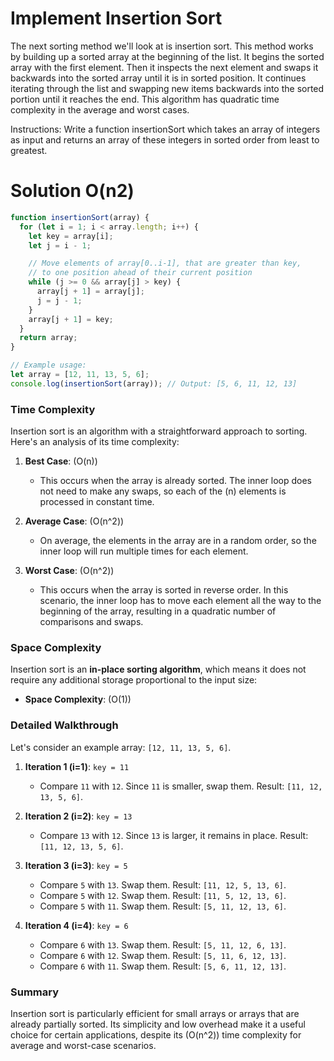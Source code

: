 # Implement Insertion Sort
The next sorting method we'll look at is insertion sort. This method works by building up a sorted array at the beginning of the list. It begins the sorted array with the first element. Then it inspects the next element and swaps it backwards into the sorted array until it is in sorted position. It continues iterating through the list and swapping new items backwards into the sorted portion until it reaches the end. This algorithm has quadratic time complexity in the average and worst cases.

Instructions: Write a function insertionSort which takes an array of integers as input and returns an array of these integers in sorted order from least to greatest.

# Solution O(n2)

```javascript
function insertionSort(array) {
  for (let i = 1; i < array.length; i++) {
    let key = array[i];
    let j = i - 1;

    // Move elements of array[0..i-1], that are greater than key,
    // to one position ahead of their current position
    while (j >= 0 && array[j] > key) {
      array[j + 1] = array[j];
      j = j - 1;
    }
    array[j + 1] = key;
  }
  return array;
}

// Example usage:
let array = [12, 11, 13, 5, 6];
console.log(insertionSort(array)); // Output: [5, 6, 11, 12, 13]
```

### Time Complexity

Insertion sort is an algorithm with a straightforward approach to sorting. Here's an analysis of its time complexity:

1. **Best Case**: \(O(n)\)
   - This occurs when the array is already sorted. The inner loop does not need to make any swaps, so each of the \(n\) elements is processed in constant time.

2. **Average Case**: \(O(n^2)\)
   - On average, the elements in the array are in a random order, so the inner loop will run multiple times for each element.

3. **Worst Case**: \(O(n^2)\)
   - This occurs when the array is sorted in reverse order. In this scenario, the inner loop has to move each element all the way to the beginning of the array, resulting in a quadratic number of comparisons and swaps.

### Space Complexity

Insertion sort is an **in-place sorting algorithm**, which means it does not require any additional storage proportional to the input size:
- **Space Complexity**: \(O(1)\)

### Detailed Walkthrough

Let's consider an example array: `[12, 11, 13, 5, 6]`.

1. **Iteration 1 (i=1)**: `key = 11`
   - Compare `11` with `12`. Since `11` is smaller, swap them. Result: `[11, 12, 13, 5, 6]`.

2. **Iteration 2 (i=2)**: `key = 13`
   - Compare `13` with `12`. Since `13` is larger, it remains in place. Result: `[11, 12, 13, 5, 6]`.

3. **Iteration 3 (i=3)**: `key = 5`
   - Compare `5` with `13`. Swap them. Result: `[11, 12, 5, 13, 6]`.
   - Compare `5` with `12`. Swap them. Result: `[11, 5, 12, 13, 6]`.
   - Compare `5` with `11`. Swap them. Result: `[5, 11, 12, 13, 6]`.

4. **Iteration 4 (i=4)**: `key = 6`
   - Compare `6` with `13`. Swap them. Result: `[5, 11, 12, 6, 13]`.
   - Compare `6` with `12`. Swap them. Result: `[5, 11, 6, 12, 13]`.
   - Compare `6` with `11`. Swap them. Result: `[5, 6, 11, 12, 13]`.

### Summary

Insertion sort is particularly efficient for small arrays or arrays that are already partially sorted. Its simplicity and low overhead make it a useful choice for certain applications, despite its \(O(n^2)\) time complexity for average and worst-case scenarios.
